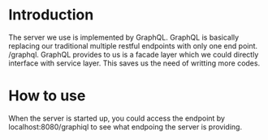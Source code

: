 # Introduction
The server we use is implemented by GraphQL. GraphQL is basically replacing our traditional multiple
restful endpoints with only one end point.  /graphql. GraphQL provides to us is a facade layer which 
we could directly interface with service layer. This saves us the need of writting more codes.

# How to use
When the server is started up, you could access the endpoint by localhost:8080/graphiql to see what endpoing
the server is providing.

